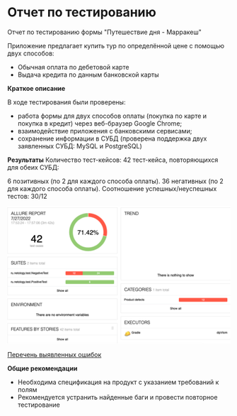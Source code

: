 # Отчет по тестированию
Отчет по тестированию формы "Путешествие дня - Марракеш"

Приложение предлагает купить тур по определённой цене с помощью двух способов:

- Обычная оплата по дебетовой карте
- Выдача кредита по данным банковской карты

**Краткое описание**

В ходе тестирования были проверены:

- работа формы для двух способов оплаты (покупка по карте и покупка в кредит) через веб-браузер Google Chrome;
- взаимодействие приложения с банковскими сервисами;
- сохранение информации в СУБД (проверена поддержка двух заявленных СУБД: MySQL и PostgreSQL)

**Результаты**
Количество тест-кейсов: 42 тест-кейса, повторяющихся для обеих СУБД:

6 позитивных (по 2 для каждого способа оплаты). 36 негативных (по 2 для каждого способа оплаты). Соотношение успешных/неуспешных тестов: 30/12

![Отчёт](https://github.com/SMarinichev/dipVlom/blob/e521ae68a8f16582f6f891aa5a1cdd23ebb45444/documents/allure_report.png)

[Перечень выявленных ошибок](https://github.com/SMarinichev/dipVlom/issues)

**Общие рекомендации**

- Необходима спецификация на продукт с указанием требований к полям
- Рекомендуется устранить найденные баги и провести повторное тестирование